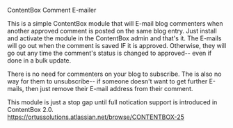 ContentBox Comment E-mailer

This is a simple ContentBox module that will E-mail blog commenters when another approved comment is posted on the same blog entry.
Just install and activate the module in the ContentBox admin and that's it.  The E-mails will go out when the comment is saved IF it is approved.
Otherwise, they will go out any time the comment's status is changed to approved-- even if done in a bulk update.

There is no need for commenters on your blog to subscribe.  The is also no way for them to unsubscribe-- if someone doesn't want to get further E-mails, then just remove their E-mail address from their comment.

This module is just a stop gap until full notication support is introduced in ContentBox 2.0.  
https://ortussolutions.atlassian.net/browse/CONTENTBOX-25